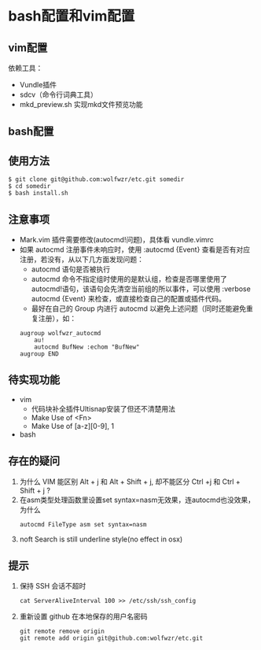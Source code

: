 bash配置和vim配置
=================

vim配置
-------

依赖工具：
- Vundle插件
- sdcv（命令行词典工具）
- mkd_preview.sh 实现mkd文件预览功能

bash配置
--------


使用方法
--------

```
$ git clone git@github.com:wolfwzr/etc.git somedir
$ cd somedir
$ bash install.sh
```

注意事项
--------
- Mark.vim 插件需要修改(autocmd!问题)，具体看 vundle.vimrc
- 如果 autocmd 注册事件未响应时，使用 :autocmd {Event} 查看是否有对应注册，若没有，从以下几方面发现问题：
    - autocmd 语句是否被执行
    - autocmd 命令不指定组时使用的是默认组，检查是否哪里使用了autocmd!语句，该语句会先清空当前组的所以事件，可以使用 :verbose autocmd {Event} 来检查，或直接检查自己的配置或插件代码。
    - 最好在自己的 Group 内进行 autocmd 以避免上述问题（同时还能避免重复注册），如：
    ```
    augroup wolfwzr_autocmd
        au!
        autocmd BufNew :echom "BufNew"
    augroup END
    ```

待实现功能
----------

- vim
    - 代码块补全插件Ultisnap安装了但还不清楚用法
    - Make Use of <Fn> <S-Fn> \<Fn>
    - Make Use of [a-z][0-9], <Leader>1
- bash

存在的疑问
----------

1. 为什么 VIM 能区别 Alt + j 和 Alt + Shift + j, 却不能区分 Ctrl +j 和 Ctrl + Shift + j ?
2. 在asm类型处理函数里设置set syntax=nasm无效果，连autocmd也没效果，为什么
    ```
    autocmd FileType asm set syntax=nasm
    ```
3. noft Search is still underline style(no effect in osx)

提示
----

1. 保持 SSH 会话不超时  
    ```
    cat ServerAliveInterval 100 >> /etc/ssh/ssh_config
    ```
2. 重新设置 github 在本地保存的用户名密码  
   ```
   git remote remove origin
   git remote add origin git@github.com:wolfwzr/etc.git
   ```
